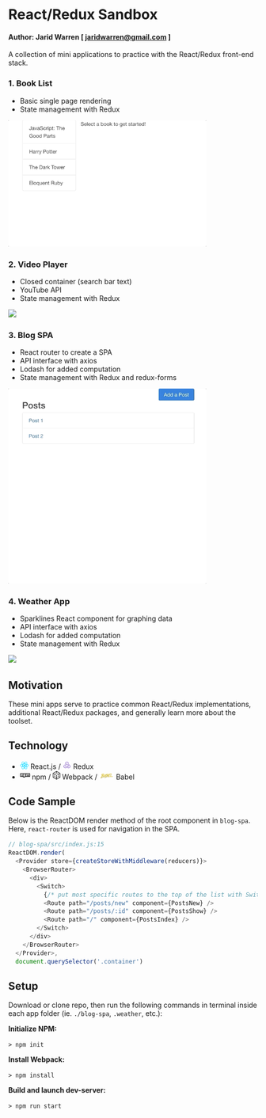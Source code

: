 # React/Redux Sandbox

#### Author: Jarid Warren [ <jaridwarren@gmail.com> ]

A collection of mini applications to practice with the React/Redux front-end stack.

### 1. Book List

- Basic single page rendering
- State management with Redux

<img src="./readme-images/demos/book-list-demo.gif" width="400">

### 2. Video Player

- Closed container (search bar text)
- YouTube API
- State management with Redux

<img src="./readme-images/demos/video-player-demo.gif" width="400">

### 3. Blog SPA

- React router to create a SPA
- API interface with axios
- Lodash for added computation
- State management with Redux and redux-forms

<img src="./readme-images/demos/blog-spa-demo.gif" width="400">

### 4. Weather App

- Sparklines React component for graphing data
- API interface with axios
- Lodash for added computation
- State management with Redux

<img src="./readme-images/demos/weather-demo.gif" width="600">

## Motivation

These mini apps serve to practice common React/Redux implementations, additional React/Redux packages, and generally learn more about the toolset.

## Technology

- <img src="./readme-images/logos/react.svg" width="17"> React.js / <img src="./readme-images/logos/redux.svg" width="17">  Redux
- <img src="./readme-images/logos/npm.svg" width="20"> npm / <img src="./readme-images/logos/webpack.svg" width="15">  Webpack / <img src="./readme-images/logos/babel.svg" width="30"> Babel

## Code Sample

Below is the ReactDOM render method of the root component in `blog-spa`. Here, `react-router` is used for navigation in the SPA.

```javascript
// blog-spa/src/index.js:15
ReactDOM.render(
  <Provider store={createStoreWithMiddleware(reducers)}>
    <BrowserRouter>
      <div>
        <Switch>
          {/* put most specific routes to the top of the list with Switch */}
          <Route path="/posts/new" component={PostsNew} />
          <Route path="/posts/:id" component={PostsShow} />
          <Route path="/" component={PostsIndex} />
        </Switch>
      </div>
    </BrowserRouter>
  </Provider>,
  document.querySelector('.container')
```

## Setup
Download or clone repo, then run the following commands in terminal inside each app folder (ie. `./blog-spa`, `.weather`, etc.):

**Initialize NPM:**

`> npm init` 

**Install Webpack:**

`> npm install`

**Build and launch dev-server:**

`> npm run start`

